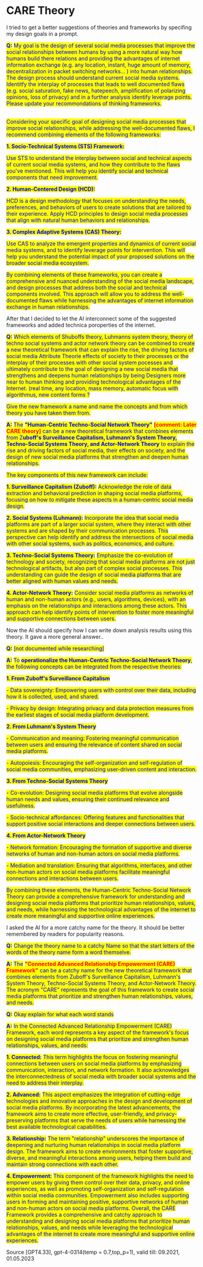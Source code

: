 # CARE Theory

I tried to get a better suggestions of theories and frameworks by specifing my design goals in a prompt.

<mark style="color:blue;">**Q:**</mark> <mark style="color:blue;"></mark><mark style="color:blue;">My goal is the design of several social media processes that improve the social relationships between humans by using a more natural way how humans build there relations and providing the advantages of internet information exchange (e.g. any location, instant, huge amount of memory, decentralization in packet switching networks... ) into human relationships. The design process should understand current social media systems. Identitfy the interplay of processes that leads to well documented flaws (e.g. social saturation, fake news, hatepeech, amplification of polarizing opinions, loss of privacy) and in a further analysis identify leverage points. Please update your recommondations of thinking frameworks.</mark>

\
<mark style="color:blue;">Considering your specific goal of designing social media processes that improve social relationships, while addressing the well-documented flaws, I recommend combining elements of the following frameworks:</mark>

<mark style="color:blue;">**1. Socio-Technical Systems (STS) Framework:**</mark>

<mark style="color:blue;">Use STS to understand the interplay between social and technical aspects of current social media systems, and how they contribute to the flaws you've mentioned. This will help you identify social and technical components that need improvement.</mark>



<mark style="color:blue;">**2. Human-Centered Design (HCD):**</mark>

<mark style="color:blue;">HCD is a design methodology that focuses on understanding the needs, preferences, and behaviors of users to create solutions that are tailored to their experience. Apply HCD principles to design social media processes that align with natural human behaviors and relationships.</mark>



<mark style="color:blue;">**3. Complex Adaptive Systems (CAS) Theory:**</mark>

<mark style="color:blue;">Use CAS to analyze the emergent properties and dynamics of current social media systems, and to identify leverage points for intervention. This will help you understand the potential impact of your proposed solutions on the broader social media ecosystem.</mark>

<mark style="color:blue;">By combining elements of these frameworks, you can create a comprehensive and nuanced understanding of the social media landscape, and design processes that address both the social and technical components involved. This approach will allow you to address the well-documented flaws while harnessing the advantages of internet information exchange in human relationships.</mark>



After that I decided to let the AI interconnect some of the suggested frameworks and added technica poroperties of the internet.

<mark style="color:blue;">**Q:**</mark> <mark style="color:blue;"></mark><mark style="color:blue;">Which elements of Shuboffs theory, Luhmanns system theory, theory of techno social systems and actor network theory can be combined to create a new theoretical framework that can explain the rise, the driving factors of social media Attribute Theorie effects of society to their processes or the interplay of their processes with other social system pocesses and ultimately contribute to the goal of designing a new social media that strengthens and deepens human relationships by being Designers more near to human thinking and providing technological advantages of the Internet. (real time, any location, mass memory, automatic focus with algorithmus, new content forms ?</mark>&#x20;

<mark style="color:blue;">Give the new framework a name and name the concepts and from which theory you have taken them from.</mark>

<mark style="color:blue;">**A:**</mark> <mark style="color:blue;"></mark><mark style="color:blue;">The</mark> <mark style="color:blue;"></mark><mark style="color:blue;">**"Human-Centric Techno-Social Network Theory"**</mark>  <mark style="color:blue;"><mark style="color:red;">**\[comment: Later CARE theory]**<mark style="color:red;"></mark> <mark style="color:blue;"></mark><mark style="color:blue;">can be a new theoretical framework that combines elements from Z</mark><mark style="color:blue;">**uboff's Surveillance Capitalism, Luhmann's System Theory, Techno-Social Systems Theory, and Actor-Network Theory**</mark> <mark style="color:blue;"></mark><mark style="color:blue;">to explain the rise and driving factors of social media, their effects on society, and the design of new social media platforms that strengthen and deepen human relationships.</mark>&#x20;

<mark style="color:blue;">The key components of this new framework can include:</mark>&#x20;

<mark style="color:blue;">**1. Surveillance Capitalism (Zuboff):**</mark> <mark style="color:blue;"></mark><mark style="color:blue;">Acknowledge the role of data extraction and behavioral prediction in shaping social media platforms, focusing on how to mitigate these aspects in a human-centric social media design.</mark>&#x20;

<mark style="color:blue;">**2. Social Systems (Luhmann):**</mark> <mark style="color:blue;"></mark><mark style="color:blue;">Incorporate the idea that social media platforms are part of a larger social system, where they interact with other systems and are shaped by their communication processes. This perspective can help identify and address the intersections of social media with other social systems, such as politics, economics, and culture.</mark>&#x20;

<mark style="color:blue;">**3. Techno-Social Systems Theory:**</mark> <mark style="color:blue;"></mark><mark style="color:blue;">Emphasize the co-evolution of technology and society, recognizing that social media platforms are not just technological artifacts, but also part of complex social processes. This understanding can guide the design of social media platforms that are better aligned with human values and needs.</mark>&#x20;

<mark style="color:blue;">**4. Actor-Network Theory:**</mark> <mark style="color:blue;"></mark><mark style="color:blue;">Consider social media platforms as networks of human and non-human actors (e.g., users, algorithms, devices), with an emphasis on the relationships and interactions among these actors. This approach can help identify points of intervention to foster more meaningful and supportive connections between users.</mark>&#x20;



Now the AI should specify how I can write down analysis results using this theory. It gave a more general answer..

<mark style="color:blue;">**Q:**</mark> <mark style="color:blue;"></mark><mark style="color:blue;">\[not documented while researching]</mark>

<mark style="color:blue;">**A:**</mark> <mark style="color:blue;"></mark><mark style="color:blue;">To</mark> <mark style="color:blue;"></mark><mark style="color:blue;">**operationalize the Human-Centric Techno-Social Network Theory**</mark><mark style="color:blue;">, the following concepts can be integrated from the respective theories:</mark>&#x20;

<mark style="color:blue;">**1. From Zuboff's Surveillance Capitalism**</mark>

<mark style="color:blue;">- Data sovereignty: Empowering users with control over their data, including how it is collected, used, and shared.</mark>&#x20;

<mark style="color:blue;">- Privacy by design: Integrating privacy and data protection measures from the earliest stages of social media platform development.</mark>&#x20;

<mark style="color:blue;">**2. From Luhmann's System Theory**</mark>&#x20;

<mark style="color:blue;">- Communication and meaning: Fostering meaningful communication between users and ensuring the relevance of content shared on social media platforms.</mark>&#x20;

<mark style="color:blue;">- Autopoiesis: Encouraging the self-organization and self-regulation of social media communities, emphasizing user-driven content and interaction.</mark>&#x20;

<mark style="color:blue;">**3. From Techno-Social Systems Theory**</mark>

<mark style="color:blue;">- Co-evolution: Designing social media platforms that evolve alongside human needs and values, ensuring their continued relevance and usefulness.</mark>&#x20;

<mark style="color:blue;">- Socio-technical affordances: Offering features and functionalities that support positive social interactions and deeper connections between users.</mark>&#x20;

<mark style="color:blue;">**4. From Actor-Network Theory**</mark>

<mark style="color:blue;">- Network formation: Encouraging the formation of supportive and diverse networks of human and non-human actors on social media platforms.</mark>&#x20;

<mark style="color:blue;">- Mediation and translation: Ensuring that algorithms, interfaces, and other non-human actors on social media platforms facilitate meaningful connections and interactions between users.</mark>&#x20;

<mark style="color:blue;">By combining these elements, the Human-Centric Techno-Social Network Theory can provide a comprehensive framework for understanding and designing social media platforms that prioritize human relationships, values, and needs, while harnessing the technological advantages of the internet to create more meaningful and supportive online experiences.</mark>



I asked the AI for a more catchy name for the theory. It should be better remembered by readers for popularity reasons.

<mark style="color:blue;">**Q:**</mark> <mark style="color:blue;"></mark><mark style="color:blue;">Change the theory name to a catchy Name so that the start letters of the words of the theory name form a word themselve.</mark>

<mark style="color:blue;">**A:**</mark>  <mark style="color:blue;"></mark><mark style="color:blue;">The</mark> <mark style="color:blue;"></mark><mark style="color:blue;"><mark style="color:red;">**"Connected Advanced Relationship Empowerment (CARE) Framework"**<mark style="color:red;"></mark> <mark style="color:blue;"></mark><mark style="color:blue;">can be a catchy name for the new theoretical framework that combines elements from Zuboff's Surveillance Capitalism, Luhmann's System Theory, Techno-Social Systems Theory, and Actor-Network Theory. The acronym "CARE" represents the goal of this framework to create social media platforms that prioritize and strengthen human relationships, values, and needs.</mark>



<mark style="color:blue;">**Q:**</mark> <mark style="color:blue;"></mark><mark style="color:blue;">Okay explain for what each word stands</mark>

<mark style="color:blue;">**A:**</mark> <mark style="color:blue;"></mark><mark style="color:blue;">In the Connected Advanced Relationship Empowerment (CARE) Framework, each word represents a key aspect of the framework's focus on designing social media platforms that prioritize and strengthen human relationships, values, and needs:</mark>&#x20;

<mark style="color:blue;">**1. Connected:**</mark> <mark style="color:blue;"></mark><mark style="color:blue;">This term highlights the focus on fostering meaningful connections between users on social media platforms by emphasizing communication, interaction, and network formation. It also acknowledges the interconnectedness of social media with broader social systems and the need to address their interplay.</mark>&#x20;

<mark style="color:blue;">**2. Advanced:**</mark> <mark style="color:blue;"></mark><mark style="color:blue;">This aspect emphasizes the integration of cutting-edge technologies and innovative approaches in the design and development of social media platforms. By incorporating the latest advancements, the framework aims to create more effective, user-friendly, and privacy-preserving platforms that serve the needs of users while harnessing the best available technological capabilities.</mark>&#x20;

<mark style="color:blue;">**3. Relationship:**</mark> <mark style="color:blue;"></mark><mark style="color:blue;">The term "relationship" underscores the importance of deepening and nurturing human relationships in social media platform design. The framework aims to create environments that foster supportive, diverse, and meaningful interactions among users, helping them build and maintain strong connections with each other.</mark>&#x20;

<mark style="color:blue;">**4. Empowerment:**</mark> <mark style="color:blue;"></mark><mark style="color:blue;">This component of the framework highlights the need to empower users by giving them control over their data, privacy, and online experiences, as well as promoting self-organization and self-regulation within social media communities. Empowerment also includes supporting users in forming and maintaining positive, supportive networks of human and non-human actors on social media platforms. Overall, the CARE Framework provides a comprehensive and catchy approach to understanding and designing social media platforms that prioritize human relationships, values, and needs while leveraging the technological advantages of the internet to create more meaningful and supportive online experiences.</mark>

Source \[GPT4.33], gpt-4-0314(temp = 0.7,top\_p=1), valid till: 09.2021, 01.05.2023
